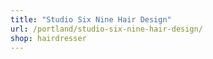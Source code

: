 ```yaml
---
title: "Studio Six Nine Hair Design"
url: /portland/studio-six-nine-hair-design/
shop: hairdresser
---
```


